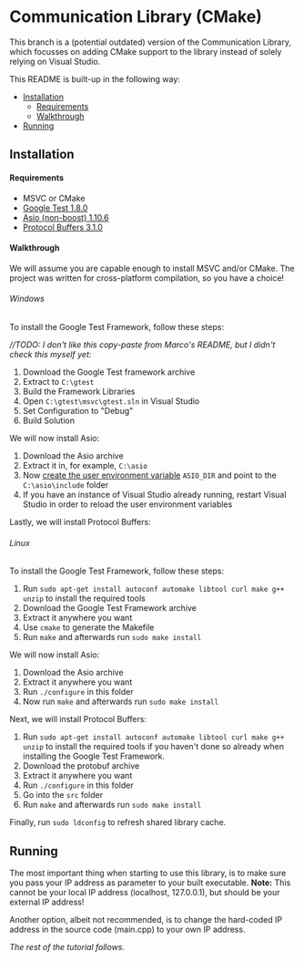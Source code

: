 # Communication Library (CMake)
This branch is a (potential outdated) version of the Communication Library, which focusses on adding CMake support to the library instead of solely relying on Visual Studio.

This README is built-up in the following way:
- [Installation](#installation)
  - [Requirements](#requirements)
  - [Walkthrough](#walkthrough)
- [Running](#running)

## Installation

#### Requirements
- MSVC or CMake
- [Google Test 1.8.0](https://github.com/google/googletest/archive/release-1.8.0.zip)
- [Asio (non-boost) 1.10.6](https://sourceforge.net/projects/asio/files/asio/1.10.6%20%28Stable%29/asio-1.10.6.zip/download)
- [Protocol Buffers 3.1.0](https://github.com/google/protobuf/releases/download/v3.1.0/protobuf-cpp-3.1.0.zip)

#### Walkthrough
We will assume you are capable enough to install MSVC and/or CMake.
The project was written for cross-platform compilation, so you have a choice!
###### Windows
To install the Google Test Framework, follow these steps:

*//TODO: I don't like this copy-paste from Marco's README, but I didn't check this myself yet:*

1.  Download the Google Test framework archive
2.  Extract to `C:\gtest`
3.  Build the Framework Libraries
4.  Open `C:\gtest\msvc\gtest.sln` in Visual Studio
5.  Set Configuration to "Debug"
6.  Build Solution

We will now install Asio:

1.  Download the Asio archive
2.  Extract it in, for example, `C:\asio`
3.  Now [create the user environment variable](http://www.computerhope.com/issues/ch000549.htm) `ASIO_DIR` and point to the `C:\asio\include` folder
4.  If you have an instance of Visual Studio already running, restart Visual Studio in order to reload the user environment variables

Lastly, we will install Protocol Buffers:


###### Linux
To install the Google Test Framework, follow these steps:

1.  Run `sudo apt-get install autoconf automake libtool curl make g++ unzip` to install the required tools
2.  Download the Google Test Framework archive
3.  Extract it anywhere you want
4.  Use `cmake` to generate the Makefile
5.  Run `make` and afterwards run `sudo make install`

We will now install Asio:

1.  Download the Asio archive
2.  Extract it anywhere you want
3.  Run `./configure` in this folder
4.  Now run `make` and afterwards run `sudo make install`

Next, we will install Protocol Buffers:

1.  Run `sudo apt-get install autoconf automake libtool curl make g++ unzip` to install the required tools if you haven't done so already when installing the Google Test Framework.
2.  Download the protobuf archive
3.  Extract it anywhere you want
4.  Run `./configure` in this folder
5.  Go into the `src` folder
5.  Run `make` and afterwards run `sudo make install`

Finally, run `sudo ldconfig` to refresh shared library cache.

## Running
The most important thing when starting to use this library, is to make sure you pass your IP address as parameter to your built executable. **Note:** This cannot be your local IP address (localhost, 127.0.0.1), but should be your external IP address!

Another option, albeit not recommended, is to change the hard-coded IP address in the source code (main.cpp) to your own IP address.

*The rest of the tutorial follows.*
